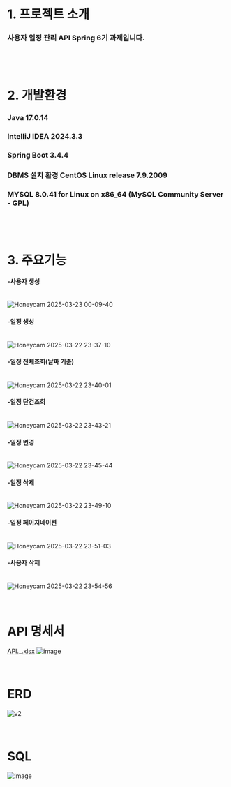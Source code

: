 # 1. 프로젝트 소개
### 사용자 일정 관리 API Spring 6기 과제입니다.<br><br><br><br> 

# 2. 개발환경
### Java 17.0.14<br>
### IntelliJ IDEA 2024.3.3<br>
### Spring Boot 3.4.4<br>
### DBMS 설치 환경 CentOS Linux release 7.9.2009<br>
### MYSQL 8.0.41 for Linux on x86_64 (MySQL Community Server - GPL) <br><br><br><br>

# 3. 주요기능
#### -사용자 생성<br><br>
![Honeycam 2025-03-23 00-09-40](https://github.com/user-attachments/assets/cdd6fc99-73d6-4907-998e-b5f9e3c9ebaf)
<br>
#### -일정 생성<br><br>
![Honeycam 2025-03-22 23-37-10](https://github.com/user-attachments/assets/e2b46e83-ddf0-4634-be07-ea0df6ce326a)
<br>
#### -일정 전체조회(날짜 기준)<br><br>
![Honeycam 2025-03-22 23-40-01](https://github.com/user-attachments/assets/64aceefd-a636-4755-98d9-6651803db426)
<br>
#### -일정 단건조회<br><br>
![Honeycam 2025-03-22 23-43-21](https://github.com/user-attachments/assets/282724c6-e3ed-4a13-8cdc-9c1d4b65e20b)
<br>
#### -일정 변경<br><br>
![Honeycam 2025-03-22 23-45-44](https://github.com/user-attachments/assets/e238172e-b9a0-4616-86a4-de28268fc548)
<br>
#### -일정 삭제<br><br>
![Honeycam 2025-03-22 23-49-10](https://github.com/user-attachments/assets/c8b50739-f070-43ea-9fe2-c3489aeaef7a)
<br>
#### -일정 페이지네이션<br><br>
![Honeycam 2025-03-22 23-51-03](https://github.com/user-attachments/assets/ebd45a2d-3586-4b03-8e76-f5bb8201c008)
<br>
#### -사용자 삭제<br><br>
![Honeycam 2025-03-22 23-54-56](https://github.com/user-attachments/assets/e1bc2d14-ce94-416a-a7b7-fb7e722676d2)
<br>
<br>
<br>
# API 명세서
[API._.xlsx](https://github.com/user-attachments/files/19403740/API._.xlsx)
![image](https://github.com/user-attachments/assets/861ddd91-c2fb-4b97-a5c4-869342e8a98d)
<br>
<br>
<br>
# ERD
![v2](https://github.com/user-attachments/assets/d8cde801-282f-4f9b-b69c-c9e962cd0447)
<br>
<br>
<br>
# SQL
![image](https://github.com/user-attachments/assets/9933f11e-1fdb-471b-af64-b5f0ed5a5b7f)
<br>
<br>
<br>
